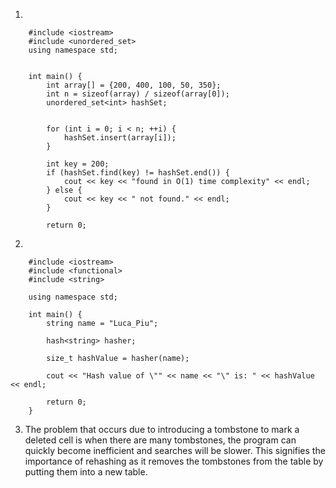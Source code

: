 1. 

        #include <iostream>
        #include <unordered_set>
        using namespace std;
        
        
        int main() {
            int array[] = {200, 400, 100, 50, 350};
            int n = sizeof(array) / sizeof(array[0]);
            unordered_set<int> hashSet;
        
        
            for (int i = 0; i < n; ++i) {
                hashSet.insert(array[i]);
            }
        
            int key = 200;
            if (hashSet.find(key) != hashSet.end()) {
                cout << key << "found in O(1) time complexity" << endl;
            } else {
                cout << key << " not found." << endl;
            }
        
            return 0;



2.

        #include <iostream>
        #include <functional>
        #include <string>
        
        using namespace std;
        
        int main() {
            string name = "Luca_Piu";
        
            hash<string> hasher;
        
            size_t hashValue = hasher(name);
        
            cout << "Hash value of \"" << name << "\" is: " << hashValue << endl;
        
            return 0;
        }
        


3. The problem that occurs due to introducing a tombstone to mark a deleted cell is when there are many tombstones, the program can quickly become inefficient and searches will be slower. This signifies the importance of rehashing as it removes the tombstones from the table by putting them into a new table.
